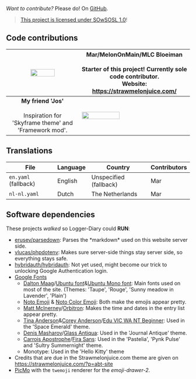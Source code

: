 _Want to contribute?_ Please do! On <a href="https://github.com/strawmelonjuices-logger-diary/online/" target="_blank">GitHub</a>.

> <a href="https://logger-diary.strawmelonjuice.com/licence/">This project is licensed under SOwSOSL 1.0</a>!
## Code contributions

| <img src="https://avatars.githubusercontent.com/u/101558380?s=400&u=aa8f776b3e11f02130575d1b46851cca05a0c981&v=4" width="60%"> | Mar/MelonOnMain/MLC Bloeiman<br /><br /> Starter of this project! Currently sole code contributor.<br />Website: https://strawmelonjuice.com/ |
| :----------------------------------------------------------: | ------------------------------------------------------------ |
| **My friend 'Jos'**<br /><br />Inspiration for 'Skyframe theme' and 'Framework mod'. | <img src="https://cdn.discordapp.com/avatars/690234666938007768/a_e578a7eb435814ea822f71bec83241fc.gif" width="60%"> |

## Translations

| File                 | Language | Country                | Contributors |
| -------------------- | -------- | ---------------------- | ------------ |
| `en.yaml` (fallback) | English  | Unspecified (fallback) | Mar          |
| `nl-nl.yaml`         | Dutch    | The Netherlands        | Mar          |



## Software dependencies

These projects *walked* so Logger-Diary could **RUN**:

- [erusev/parsedown](https://parsedown.org/): Parses the \*markdown\* used on this website server side.
- [vlucas/phpdotenv](https://github.com/vlucas/phpdotenv): Makes sure server-side things stay server side, so everything stays safe.
- [hybridauth/hybridauth](https://hybridauth.github.io/hybridauth/): Not yet used, might become our trick to unlocking Google Authentication login.
- [Google Fonts](https://fonts.google.com/)
  - [Dalton Maag](https://fonts.google.com/?query=Dalton%20Maag)/[Ubuntu font](https://fonts.google.com/specimen/Ubuntu)&[Ubuntu Mono font](https://fonts.google.com/specimen/Ubuntu+Mono): Main fonts used on most of the site. (Themes: 'Taupe', 'Rouge', 'Sunny meadow in Lavender', 'Plain')
  - [Noto Emoji](https://fonts.google.com/noto/specimen/Noto+Emoji) & [Noto Color Emoji](https://fonts.google.com/noto/specimen/Noto+Color+Emoji): Both make the emojis appear pretty.
  - [Matt McInerney](https://fonts.google.com/?query=Matt%20McInerney)/[Orbitron](https://fonts.google.com/specimen/Orbitron): Makes the time and dates in the entry list appear pretty.
  - [Tina Anderson](https://fonts.google.com/?query=Tina%20Anderson)&[Corey Anderson](https://fonts.google.com/?query=Corey%20Anderson)/[Edu VIC WA NT Beginner](https://fonts.google.com/specimen/Edu+VIC+WA+NT+Beginner): Used in the 'Space Emerald' theme.
  - [Denis Masharov](https://fonts.google.com/?query=Denis%20Masharov)/[Glass Antiqua](https://fonts.google.com/specimen/Glass+Antiqua): Used in the 'Journal Antique' theme.
  - [Carrois Apostrophe](https://fonts.google.com/?query=Carrois%20Apostrophe)/[Fira Sans](https://fonts.google.com/specimen/Fira+Sans): Used in the 'Pastelia', 'Pynk Pulse' and 'Sultry Summernight' theme.
  - Monotype: Used in the 'Hello Kitty' theme
- Credits that are due in the Strawmelonjuice.com theme are given on <https://strawmelonjuice.com/?p=abt-site>
- [PicMo](https://github.com/joeattardi/picmo) with the `twemoji` renderer for the _emoji-drawer-2_.